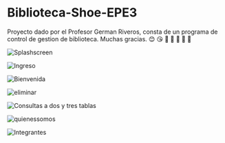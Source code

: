 # Biblioteca-Shoe-EPE3
Proyecto dado por el Profesor German Riveros, consta de un programa de control de gestion de biblioteca. Muchas gracias. :blush: :kissing_heart:
:bear: :bear: :bear: :bear: :bear: 



![Splashscreen](https://user-images.githubusercontent.com/51242137/60144670-4f6b6080-9791-11e9-9ff7-4745513b527c.PNG)


![Ingreso](https://user-images.githubusercontent.com/51242137/60144759-a5400880-9791-11e9-8556-d1b379b81e29.PNG)


![Bienvenida](https://user-images.githubusercontent.com/51242137/60144802-d7ea0100-9791-11e9-886d-71486544bf2d.PNG)


![eliminar](https://user-images.githubusercontent.com/52224264/60145356-c570c700-9793-11e9-8587-b57aecc00ca4.PNG)


![Consultas a dos y tres tablas](https://user-images.githubusercontent.com/52224264/60145434-ff41cd80-9793-11e9-80be-ed4aad7cbc4f.PNG)


![quienessomos](https://user-images.githubusercontent.com/52224264/60145465-1aacd880-9794-11e9-804e-2486063173d1.PNG)


![Integrantes](https://user-images.githubusercontent.com/52224264/60145518-49c34a00-9794-11e9-92e5-a7e194bf73b3.PNG)
